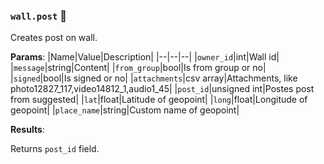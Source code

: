 ### `wall.post` 🔰

Creates post on wall.

**Params**:
|Name|Value|Description|
|--|--|--|
|`owner_id`|int|Wall id|
|`message`|string|Content|
|`from_group`|bool|Is from group or no|
|`signed`|bool|Is signed or no|
|`attachments`|csv array|Attachments, like photo12827_117,video14812_1,audio1_45|
|`post_id`|unsigned int|Postes post from suggested|
|`lat`|float|Latitude of geopoint|
|`long`|float|Longitude of geopoint|
|`place_name`|string|Custom name of geopoint|

**Results**:

Returns `post_id` field.
